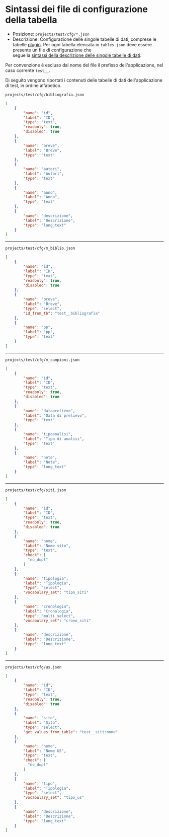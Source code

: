 # Sintassi dei file di configurazione della tabella


- Posizione: `projects/test/cfg/*.json`
- Descrizione: Configurazione delle singole tabelle di dati, comprese le tabelle [plugin](/voc#plugin).
Per ogni tabella elencata in `tables.json` deve essere presente un file di configurazione che  
segue la [sintassi della descrizione delle singole tabelle di dati](/config/data-tables-syntax).

Per convenzione è escluso dal nome del file il prefisso dell'applicazione, nel caso corrente `test__`.

Di seguito vengono riportati i contenuti delle tabelle di dati dell'applicazione di test,
in ordine alfabetico.

`projects/test/cfg/bibliografia.json`
```json
[
    {
        "name": "id",
        "label": "ID",
        "type": "text",
        "readonly": true,
        "disabled": true
    },
    {
        "name": "breve",
        "label": "Breve",
        "type": "text"
    },
    {
        "name": "autori",
        "label": "Autori",
        "type": "text"
    },
    {
        "name": "anno",
        "label": "Anno",
        "type": "text"
    },
    {
        "name": "descrizione",
        "label": "Descrizione",
        "type": "long_text"
    }
]
```

---

`projects/test/cfg/m_biblio.json`
```json
[
    {
        "name": "id",
        "label": "ID",
        "type": "text",
        "readonly": true,
        "disabled": true
    },
    {
        "name": "breve",
        "label": "Breve",
        "type": "select",
        "id_from_tb": "test__bibliografia"
    },
    {
        "name": "pp",
        "label": "pp",
        "type": "text"
    }
]
``` 

---

`projects/test/cfg/m_campioni.json`
```json
[
    {
        "name": "id",
        "label": "ID",
        "type": "text",
        "readonly": true,
        "disabled": true
    },
    {
        "name": "dataprelievo",
        "label": "Data di prelievo",
        "type": "text"
    },
    {
        "name": "tipoanalisi",
        "label": "Tipo di analisi",
        "type": "text"
    },
    {
        "name": "note",
        "label": "Note",
        "type": "long_text"
    }
]
``` 

---

`projects/test/cfg/siti.json`
```json
[
    {
        "name": "id",
        "label": "ID",
        "type": "text",
        "readonly": true,
        "disabled": true
    },
    {
        "name": "nome",
        "label": "Nome sito",
        "type": "text",
        "check": [
          "no_dupl"
        ]
    },
    {
        "name": "tipologia",
        "label": "Tipologia",
        "type": "select",
        "vocabulary_set": "tipo_siti"
    },
    {
        "name": "cronologia",
        "label": "Cronologia",
        "type": "multi_select",
        "vocabulary_set": "crono_siti"
    },
    {
        "name": "descrizione",
        "label": "Descrizione",
        "type": "long_text"
    }
]
``` 

---

`projects/test/cfg/us.json`
```json
[
    {
        "name": "id",
        "label": "ID",
        "type": "text",
        "readonly": true,
        "disabled": true
    },
    {
        "name": "sito",
        "label": "Sito",
        "type": "select",
        "get_values_from_table": "test__siti:nome"
    },
    {
        "name": "nome",
        "label": "Nome US",
        "type": "text",
        "check": [
          "no_dupl"
        ]
    },
    {
        "name": "tipo",
        "label": "Tipologia",
        "type": "select",
        "vocabulary_set": "tipo_us"
    },
    {
        "name": "descrizione",
        "label": "Descrizione",
        "type": "long_text"
    }
]
``` 
